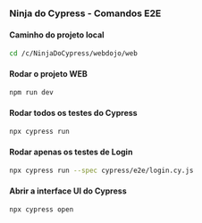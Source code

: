 ### Ninja do Cypress - Comandos E2E

#### Caminho do projeto local
```sh
cd /c/NinjaDoCypress/webdojo/web
```

#### Rodar o projeto WEB
```sh
npm run dev
```

#### Rodar todos os testes do Cypress
```sh
npx cypress run
```

#### Rodar apenas os testes de Login
```sh
npx cypress run --spec cypress/e2e/login.cy.js
```

#### Abrir a interface UI do Cypress
```sh
npx cypress open
```

